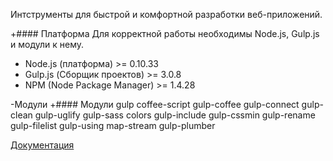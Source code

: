 Интструменты для быстрой и комфортной разработки веб-приложений.

+#### Платформа
Для корректной работы необходимы Node.js, Gulp.js и модули к нему.
* Node.js (платформа)        >= 0.10.33
* Gulp.js (Сборщик проектов) >= 3.0.8
* NPM (Node Package Manager) >= 1.4.28

-Модули
+#### Модули
gulp coffee-script gulp-coffee gulp-connect gulp-clean gulp-uglify gulp-sass colors gulp-include gulp-cssmin gulp-rename gulp-filelist gulp-using map-stream gulp-plumber

<a href="http://divisory.github.io/apertura/dist/">Документация</a>
